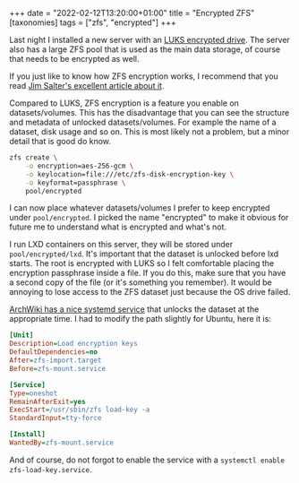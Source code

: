 +++
date = "2022-02-12T13:20:00+01:00"
title = "Encrypted ZFS"
[taxonomies]
tags = ["zfs", "encrypted"]
+++

Last night I installed a new server with an [LUKS encrypted drive](/post/2022/unlock-luks-encrypted-disk-over-ssh/). The server also has a large ZFS pool that is used as the main data storage, of course that needs to be encrypted as well.

If you just like to know how ZFS encryption works, I recommend that you read [Jim Salter's excellent article about it](https://arstechnica.com/gadgets/2021/06/a-quick-start-guide-to-openzfs-native-encryption/).

Compared to LUKS, ZFS encryption is a feature you enable on datasets/volumes. This has the disadvantage that you can see the structure and metadata of unlocked datasets/volumes. For example the name of a dataset, disk usage and so on. This is most likely not a problem, but a minor detail that is good do know.

```sh
zfs create \
    -o encryption=aes-256-gcm \
    -o keylocation=file:///etc/zfs-disk-encryption-key \
    -o keyformat=passphrase \
    pool/encrypted
```

I can now place whatever datasets/volumes I prefer to keep encrypted under `pool/encrypted`. I picked the name "encrypted" to make it obvious for future me to understand what is encrypted and what's not.

I run LXD containers on this server, they will be stored under `pool/encrypted/lxd`. It's important that the dataset is unlocked before lxd starts. The root is encrypted with LUKS so I felt comfortable placing the encryption passphrase inside a file. If you do this, make sure that you have a second copy of the file (or it's something you remember). It would be annoying to lose access to the ZFS dataset just because the OS drive failed.

[ArchWiki has a nice systemd service](https://wiki.archlinux.org/title/ZFS#Unlock_at_boot_time:_systemd) that unlocks the dataset at the appropriate time. I had to modify the path slightly for Ubuntu, here it is:

```ini
[Unit]
Description=Load encryption keys
DefaultDependencies=no
After=zfs-import.target
Before=zfs-mount.service

[Service]
Type=oneshot
RemainAfterExit=yes
ExecStart=/usr/sbin/zfs load-key -a
StandardInput=tty-force

[Install]
WantedBy=zfs-mount.service
```

And of course, do not forgot to enable the service with a `systemctl enable zfs-load-key.service`.
